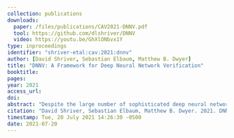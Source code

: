 ```yaml
---
collection: publications
downloads:
  paper: /files/publications/CAV2021-DNNV.pdf
  tool: https://github.com/dlshriver/DNNV
  video: https://youtu.be/GhXlONbvx1Y
type: inproceedings
identifier: "shriver-etal:cav:2021:dnnv"
author: [David Shriver, Sebastian Elbaum, Matthew B. Dwyer]
title: "DNNV: A Framework for Deep Neural Network Verification"
booktitle: 
pages: 
year: 2021
access_url: 
doi: 
abstract: "Despite the large number of sophisticated deep neural network (DNN) verification algorithms, DNN verifier developers, users, and researchers still face several challenges. First, verifier developers must contend with the rapidly changing DNN field to support new DNN operations and property types. Second, verifier users have the burden of selecting a verifier input format to specify their problem. Due to the many input formats, this decision can greatly restrict the verifiers that a user may run. Finally, researchers face difficulties in re-using benchmarks to evaluate and compare verifiers, due to the large number of input formats required to run different verifiers. Existing benchmarks are rarely in formats supported by verifiers other than the one for which the benchmark was introduced. In this work we present DNNV, a framework for reducing the burden on DNN verifier researchers, developers, and users. DNNV standardizes input and output formats, includes a simple yet expressive DSL for specifying DNN properties, and provides powerful simplification and reduction operations to facilitate the application, development, and comparison of DNN verifiers. We show how DNNV increases the support of verifiers for existing benchmarks from 30% to 74%."
citation: "David Shriver, Sebastian Elbaum, Matthew B. Dwyer. 2021. DNNV: A Framework for Deep Neural Network Verification. To Appear in CAV 2021."
timestamp: Tue, 20 July 2021 14:26:30 -0500
date: 2021-07-20
---
```

